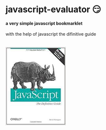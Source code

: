 # javascript-evaluator 😏        
#### a very simple javascript bookmarklet

with the help of javascript the difinitive guide<br/><br/><br/>
![difinitive guide](download.jpg)
